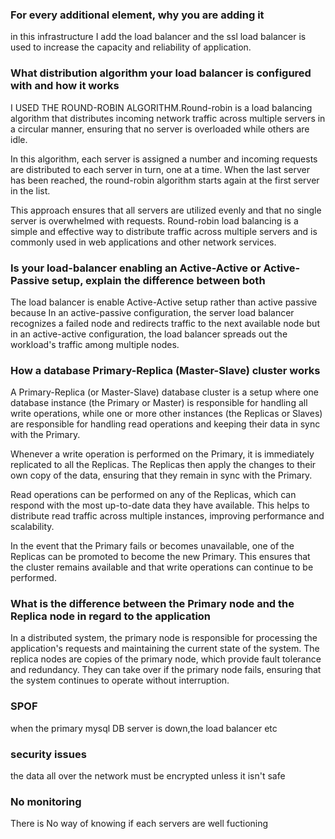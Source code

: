 <h3>For every additional element, why you are adding it</h3>
in this infrastructure I add the load balancer and the ssl 
load balancer is used to increase the capacity and reliability of application.
<h3>What distribution algorithm your load balancer is configured with and how it works</h3
>
I USED THE ROUND-ROBIN ALGORITHM.Round-robin is a load balancing algorithm that distributes incoming network traffic across multiple servers in a circular manner, ensuring that no server is overloaded while others are idle.

In this algorithm, each server is assigned a number and incoming requests are distributed to each server in turn, one at a time. When the last server has been reached, the round-robin algorithm starts again at the first server in the list.

This approach ensures that all servers are utilized evenly and that no single server is overwhelmed with requests. Round-robin load balancing is a simple and effective way to distribute traffic across multiple servers and is commonly used in web applications and other network services.
<h3>Is your load-balancer enabling an Active-Active or Active-Passive setup, explain the difference between both</h3>
The load balancer is enable Active-Active setup rather than active passive because In an active-passive configuration, the server load balancer recognizes a failed node and redirects traffic to the next available node but in an active-active configuration, the load balancer spreads out the workload's traffic among multiple nodes.
<h3>How a database Primary-Replica (Master-Slave) cluster works</h3>A Primary-Replica (or Master-Slave) database cluster is a setup where one database instance (the Primary or Master) is responsible for handling all write operations, while one or more other instances (the Replicas or Slaves) are responsible for handling read operations and keeping their data in sync with the Primary.

Whenever a write operation is performed on the Primary, it is immediately replicated to all the Replicas. The Replicas then apply the changes to their own copy of the data, ensuring that they remain in sync with the Primary.

Read operations can be performed on any of the Replicas, which can respond with the most up-to-date data they have available. This helps to distribute read traffic across multiple instances, improving performance and scalability.

In the event that the Primary fails or becomes unavailable, one of the Replicas can be promoted to become the new Primary. This ensures that the cluster remains available and that write operations can continue to be performed.
<h3>What is the difference between the Primary node and the Replica node in regard to the application</h3>
In a distributed system, the primary node is responsible for processing the application's requests and maintaining the current state of the system. The replica nodes are copies of the primary node, which provide fault tolerance and redundancy. They can take over if the primary node fails, ensuring that the system continues to operate without interruption.
<h3>SPOF</h3>
when the primary mysql DB server is down,the load balancer etc
<h3>security issues</h3>
the data all over the network  must be encrypted unless it isn't safe 
<h3> No monitoring</h3>
There is No way of knowing if each servers are well fuctioning
 
